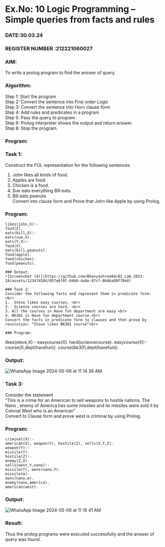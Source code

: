 # Ex.No: 10  Logic Programming –  Simple queries from facts and rules
### DATE:30.03.24                                                                            
### REGISTER NUMBER :212221060027 
### AIM: 
To write a prolog program to find the answer of query. 
###  Algorithm:
 Step 1: Start the program <br> 
 Step 2: Convert the sentence into First order Logic  <br> 
 Step 3:  Convert the sentence into Horn clause form  <br> 
 Step 4: Add rules and predicates in a program   <br> 
 Step 5:  Pass the query to program. <br> 
 Step 6: Prolog interpreter shows the output and return answer. <br> 
 Step 8:  Stop the program.
### Program:
### Task 1:
Construct the FOL representation for the following sentences <br> 
1.	John likes all kinds of food.  <br> 
2.	Apples are food.  <br> 
3.	Chicken is a food.  <br> 
4.	Sue eats everything Bill eats. <br> 
5.	 Bill eats peanuts  <br> 
   Convert into clause form and Prove that John like Apple by using Prolog. <br> 
### Program:
```
likes(john,X):-
food(X).
eats(bill,X):-
eats(sue,X).
eats(Y,X):-
food(X).
eats(bill,peanuts).
food(apple).
food(chicken).
food(peanuts).

### Output:
![Screenshot (4)](https://github.com/Bhavyashree04/AI_Lab_2023-24/assets/123474504/957e6f8f-84b0-4a8e-87cf-8646a89f78e8)

### Task 2:
Consider the following facts and represent them in predicate form: <br>              
1.	Steve likes easy courses. <br> 
2.	Science courses are hard. <br> 
3. All the courses in Have fun department are easy <br> 
4. BK301 is Have fun department course.<br> 
Convert the facts in predicate form to clauses and then prove by resolution: “Steve likes BK301 course”<br> 

### Program:
```
likes(steve,X):- 
easycourse(X). 
hard(sciencecourse). 
easycourse(X):- 
course(X,dept(havefun)). 
course(bk301,dept(havefun)).

### Output:
![WhatsApp Image 2024-05-06 at 11 14 38 AM](https://github.com/Bhavyashree04/AI_Lab_2023-24/assets/123474504/04e8d2da-22e9-4f69-9b2b-e8da5f9cb1db)

### Task 3:
Consider the statement <br> 
“This is a crime for an American to sell weapons to hostile nations. The Nano , enemy of America has some missiles and its missiles were sold it by Colonal West who is an American” <br> 
Convert to Clause form and prove west is criminal by using Prolog.<br> 
### Program:
```
criminal(X):-
american(X), weapon(Y), hostile(Z), sells(X,Y,Z).
weapon(Y):-
missile(Y).
hostile(Z):-
enemy(Z,X).
sells(west,Y,nano):-
missile(Y), owns(nano,Y).
missile(m).
owns(nano,m).
enemy(nano,america).
american(west).
```

### Output:
![WhatsApp Image 2024-05-06 at 11 16 41 AM](https://github.com/Bhavyashree04/AI_Lab_2023-24/assets/123474504/562c97e5-6472-4c0c-b066-32a25a33e34a)

### Result:
Thus the prolog programs were executed successfully and the answer of query was found.
